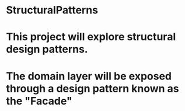 # StructuralPatterns
# This project will explore structural design patterns.
# The domain layer will be exposed through a design pattern known as the "Facade"
